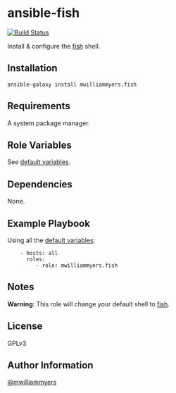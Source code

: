 ansible-fish
============
[![Build Status](https://travis-ci.org/mwilliammyers/ansible-fish.svg)](https://travis-ci.org/mwilliammyers/ansible-fish)

Install & configure the [fish] shell.

Installation
------------

```
ansible-galaxy install mwilliammyers.fish
```

Requirements
------------

A system package manager.

Role Variables
--------------

See [default variables].

Dependencies
------------

None.

Example Playbook
----------------

Using all the [default variables]:

```
    - hosts: all
      roles:
         - role: mwilliammyers.fish
```

Notes
-----

__Warning__: This role will change your default shell to [fish].

License
-------

GPLv3

Author Information
------------------

[@mwilliammyers]


[@mwilliammyers]: https://github.com/mwilliammyers
[default variables]: defaults/main.yml
[dotstrap]: https://github.com/mwilliammyers/dotstrap
[files]: files/
[fish]: http://fishshell.com/
[homebrew]: https://github.com/Homebrew/homebrew
[template]: templates/config.j2
[variables]: vars/main.yml
[zsh]: http://zsh.sourceforge.net
